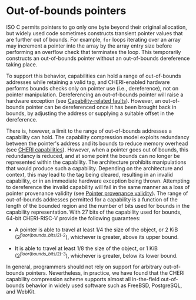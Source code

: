 # Out-of-bounds pointers
<!--
\label{sec:oob}
-->

<!--
\note{I feel like this section wants a reference to CHERI Concentrate?}{nwf}
-->

ISO C permits pointers to go only one byte beyond their original
allocation, but widely used code sometimes constructs transient pointer
values that are further out of bounds.
For example, `for` loops iterating over an array may increment a pointer
into the array by the array entry size before performing an overflow check
that terminates the loop.
This temporarily constructs an out-of-bounds pointer without an out-of-bounds
dereference taking place.

<!--
\nwfnote{In the straightforward case, tho, that still results in the pointer
being only one past the end of its allocation, doesn't it?}
-->

To support this behavior, capabilities
can hold a range of out-of-bounds addresses while retaining a valid
tag, and CHERI-enabled hardware performs bounds checks only on pointer
use (i.e., dereference), not on pointer manipulation.  Dereferencing
an out-of-bounds pointer will raise a hardware exception (see
[Capability-related faults](capability-faults.md)).
However, an out-of-bounds pointer can be
dereferenced once it has been brought back in bounds, by adjusting the
address or supplying a suitable offset in the dereference.

There is, however, a limit to the range of out-of-bounds addresses a capability can hold.
The capability compression model exploits redundancy between the pointer's address and
its bounds to reduce memory overhead (see [CHERI
capabilities](../background/cheri-capabilities.html)).
However, when a pointer goes out of bounds, this redundancy is reduced, and at
some point the bounds can no longer be represented within the capability.
The architecture prohibits manipulations that would produce such
a capability.
Depending on the architecture and context, this may lead to the
tag being cleared, resulting in an invalid capability, or in an immediate
hardware exception being thrown.
Attempting to dereference the invalid capability will fail in the same
manner as a loss of pointer provenance validity (see [Pointer provenance
validity](pointer-provenance-validity.html)).<!--
\psnote{Comment on whether that should immediately trap instead?} -->
The range of out-of-bounds addresses permitted for a capability is
a function of the length of the bounded region and the number of bits used for bounds in the capability representation.
With 27 bits of the capability used for bounds, 64-bit
CHERI-RISC-V provide the following guarantees:

* A pointer is able to travel at least 1/4 the size of the object, or
  2 KiB (2<sup>*floor*(*bounds_bits*/2)-2</sup>), whichever is greater,
  above its upper bound.

* It is able to travel at least 1/8 the size of the object, or 1 KiB
  (2<sup>*floor*(*bounds_bits*/2)-3</sup>), whichever is greater, below
  its lower bound.

In general, programmers should not rely on support for arbitrary out-of-bounds
pointers.  Nevertheless, in practice, we have found that the CHERI capability
compression scheme supports almost all in-the-field out-of-bounds behavior in
widely used software such as FreeBSD, PostgreSQL, and WebKit.

